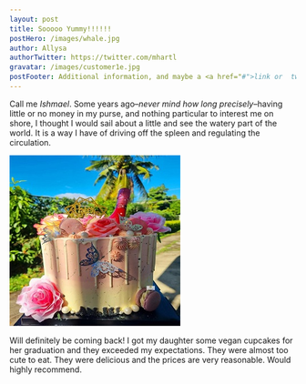 ```yaml
---
layout: post
title: Sooooo Yummy!!!!!!
postHero: /images/whale.jpg
author: Allysa
authorTwitter: https://twitter.com/mhartl
gravatar: /images/customer1e.jpg
postFooter: Additional information, and maybe a <a href="#">link or  two</a>
---
```


Call me *Ishmael*. Some years ago–*never mind how long
precisely*–having little or no money in my purse, and nothing
particular to interest me on shore, I thought I would sail about a
little
and see the watery part of the world. It is a way I have of driving
off
the spleen and regulating the circulation.

<img class="pull-left" src="/images/cakeT1.jpg" alt="cake">

Will definitely be coming back! I got my daughter some vegan cupcakes for her graduation and they exceeded my expectations. They were almost too cute to eat. They were delicious and the prices are very reasonable. Would highly recommend.
